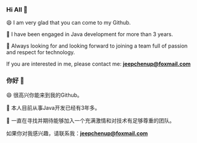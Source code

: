 ### Hi All 👋

😄 I am very glad that you can come to my Github. 

🌱 I have been engaged in Java development for more than 3 years. 

👯 Always looking for and looking forward to joining a team full of passion and respect for technology.

If you are interested in me, please contact me: **jeepchenup@foxmail.com**

### 你好 👋

😄 很高兴你能来到我的Github。

🌱 本人目前从事Java开发已经有3年多。

👯 一直在寻找并期待能够加入一个充满激情和对技术有足够尊重的团队。

如果你对我感兴趣，请联系我：**jeepchenup@foxmail.com**

<!--
**jeepchenup/jeepchenup** is a ✨ _special_ ✨ repository because its `README.md` (this file) appears on your GitHub profile.

Here are some ideas to get you started:

- 🔭 I’m currently working on ...
- 🌱 I’m currently learning ...
- 👯 I’m looking to collaborate on ...
- 🤔 I’m looking for help with ...
- 💬 Ask me about ...
- 📫 How to reach me: ...
- 😄 Pronouns: ...
- ⚡ Fun fact: ...
-->
